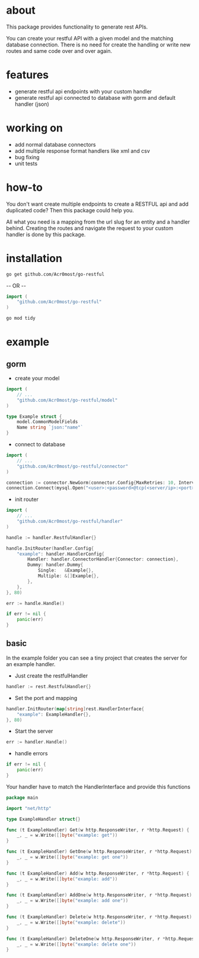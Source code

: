 # about
This package provides functionality to generate rest APIs.

You can create your restful API with a given model and the matching database connection. There is no need for create the handling or write new routes and same code over and over again.

# features
- generate restful api endpoints with your custom handler
- generate restful api connected to database with gorm and default handler (json)

# working on
- add normal database connectors
- add multiple response format handlers like xml and csv
- bug fixing
- unit tests

# how-to
You don't want create multiple endpoints to create a RESTFUL api and add duplicated code?
Then this package could help you.

All what you need is a mapping from the url slug for an entity and a handler behind. 
Creating the routes and navigate the request to your custom handler is done by this package.   

# installation
```bash
go get github.com/Acr0most/go-restful
```
-- OR --
```go
import (
    "github.com/Acr0most/go-restful"
)
```

```bash
go mod tidy
```

# example
## gorm

- create your model

```go
import (
    // ...
    "github.com/Acr0most/go-restful/model"
)

type Example struct {
    model.CommonModelFields
    Name string `json:"name"`
}
```
- connect to database

```go
import (
    // ...
    "github.com/Acr0most/go-restful/connector"
)

connection := connector.NewGorm(connector.Config{MaxRetries: 10, IntervalMs: 1000})
connection.Connect(mysql.Open("<user>:<password>@tcp(<server/ip>:<port>)/<database>?charset=utf8mb4&parseTime=True&loc=Local"))
```

- init router
```go
import (
    // ...
    "github.com/Acr0most/go-restful/handler"
)

handle := handler.RestfulHandler{}

handle.InitRouter(handler.Config{
    "example": handler.HandlerConfig{
        Handler: handler.ConnectorHandler{Connector: connection},
        Dummy: handler.Dummy{
            Single:   &Example{},
            Multiple: &[]Example{},
        },
    },
}, 80)

err := handle.Handle()

if err != nil {
    panic(err)
}
```

## basic
In the example folder you can see a tiny project that creates the server for an example handler.

- Just create the restfulHandler
```go
handler := rest.RestfulHandler{}
```

- Set the port and mapping
```go
handler.InitRouter(map[string]rest.HandlerInterface{
    "example": ExampleHandler{},
}, 80)
```

- Start the server
```go
err := handler.Handle()
```

- handle errors
```go
if err != nil {
    panic(err)
}
```

Your handler have to match the HandlerInterface and provide this functions

```go
package main

import "net/http"

type ExampleHandler struct{}

func (t ExampleHandler) Get(w http.ResponseWriter, r *http.Request) {
	_, _ = w.Write([]byte("example: get"))
}

func (t ExampleHandler) GetOne(w http.ResponseWriter, r *http.Request) {
	_, _ = w.Write([]byte("example: get one"))
}

func (t ExampleHandler) Add(w http.ResponseWriter, r *http.Request) {
	_, _ = w.Write([]byte("example: add"))
}

func (t ExampleHandler) AddOne(w http.ResponseWriter, r *http.Request) {
	_, _ = w.Write([]byte("example: add one"))
}

func (t ExampleHandler) Delete(w http.ResponseWriter, r *http.Request) {
	_, _ = w.Write([]byte("example: delete"))
}

func (t ExampleHandler) DeleteOne(w http.ResponseWriter, r *http.Request) {
	_, _ = w.Write([]byte("example: delete one"))
}

```
